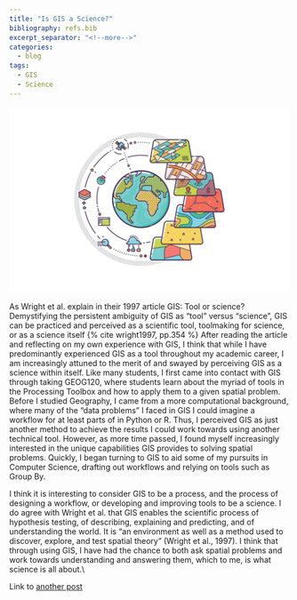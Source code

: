 ```yaml
---
title: "Is GIS a Science?"
bibliography: refs.bib
excerpt_separator: "<!--more-->"
categories:
  - blog
tags:
  - GIS
  - Science
---
```


![Is GIS a sceince](/assets/images/GIScience.jpg)

As Wright et al. explain in their 1997 article GIS: Tool or science? Demystifying the persistent ambiguity of GIS as “tool” versus “science”, GIS can be practiced and perceived as a scientific tool, toolmaking for science, or as a science itself {% cite wright1997, pp.354 %}  After reading the article and reflecting on my own experience with GIS, I think that while I have predominantly experienced GIS as a tool throughout my academic career, I am increasingly attuned to the merit of and swayed by perceiving GIS as a science within itself. Like many students, I first came into contact with GIS through taking GEOG120, where students learn about the myriad of tools in the Processing Toolbox and how to apply them to a given spatial problem. Before I studied Geography, I came from a more computational background, where many of the “data problems” I faced in GIS I could imagine a workflow for at least parts of in Python or R. Thus, I perceived GIS as just another method to achieve the results I could work towards using another technical tool. However, as more time passed, I found myself increasingly interested in the unique capabilities GIS provides to solving spatial problems. Quickly, I began turning to GIS to aid some of my pursuits in Computer Science, drafting out workflows and relying on tools such as Group By.

I think it is interesting to consider GIS to be a process, and the process of designing a workflow, or developing and improving tools to be a science. I do agree with Wright et al. that GIS enables the scientific process of hypothesis testing, of describing, explaining and predicting, and of understanding the world. It is “an environment as well as a method used to discover, explore, and test spatial theory” (Wright et al., 1997). I think that through using GIS, I have had the chance to both ask spatial problems and work towards understanding and answering them, which to me, is what science is all about.\  

Link to [another post](/open-gis/blog/welcome-to-jekyll/)


